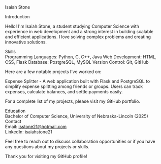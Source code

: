 Isaiah Stone
  
Introduction  
  
Hello! I'm Isaiah Stone, a student studying Computer Science with experience in web development and a strong interest in building scalable and efficient applications. I love solving complex problems and creating innovative solutions.

Skills  
Programming Languages: Python, C, C++, Java
Web Development: HTML, CSS, Flask
Database: PostgreSQL, MySQL
Version Control: Git, GitHub

Here are a few notable projects I've worked on:  

Expense Splitter - A web application built with Flask and PostgreSQL to simplify expense splitting among friends or groups. Users can track expenses, calculate balances, and settle payments easily.  

For a complete list of my projects, please visit my GitHub portfolio.  

Education  
Bachelor of Computer Science, University of Nebraska-Lincoln (2025)  
Contact  
Email: isstone21@hotmail.com  
LinkedIn: isaiahstone21  

Feel free to reach out to discuss collaboration opportunities or if you have any questions about my projects or skills.  

Thank you for visiting my GitHub profile!  
